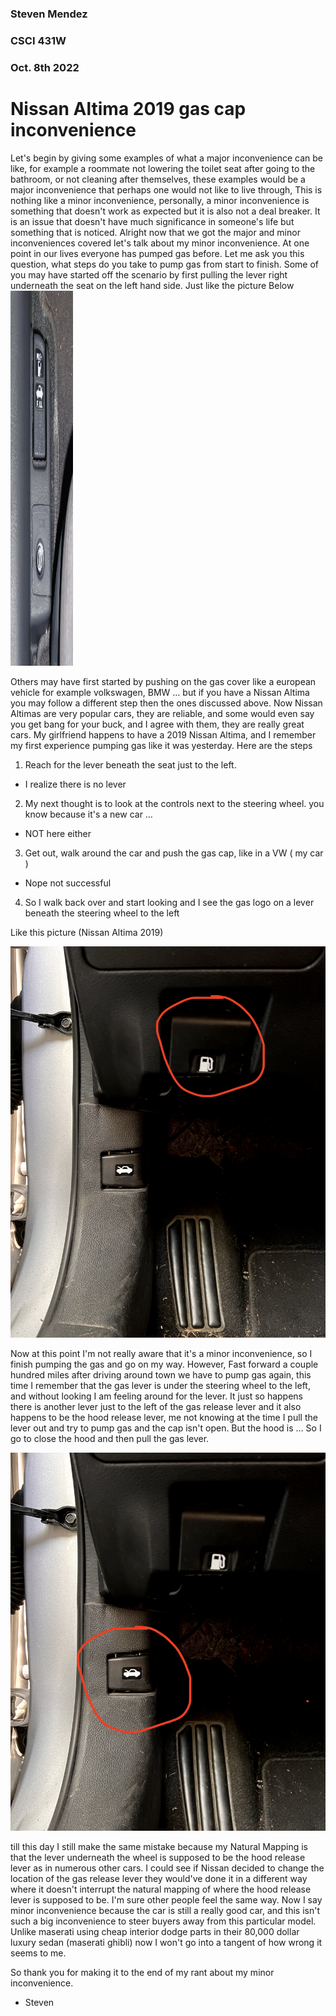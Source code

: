 ### Steven Mendez
### CSCI 431W
### Oct. 8th 2022


# Nissan Altima 2019 gas cap inconvenience

Let's begin by giving some examples of what a major inconvenience can be like, for example  a roommate not lowering the toilet seat after going to the bathroom, or not cleaning after themselves, these examples would be a major inconvenience that perhaps one would not like to live through, This is nothing like a minor inconvenience, personally, a minor inconvenience is something that doesn't work as expected but it is  also not a deal breaker. It is an issue that doesn't have much significance in someone's life but something that is noticed. Alright now that we got the major and minor inconveniences covered let's talk about my minor inconvenience. At one point in our lives everyone has pumped gas before. Let me ask you this question, what steps do you take to pump gas from start to finish. Some of you may have started off the scenario by first pulling the lever right underneath the seat on the left hand side. Just like the picture Below
<img src="regularlever.png" alt="Nissan Altima 2019" style="width:100px;height:600px">



Others may have first started by pushing on the gas cover like a european vehicle for example volkswagen, BMW … but if you have a Nissan Altima you may follow a different step then the ones discussed above. Now Nissan Altimas are very popular cars, they are reliable, and some would even say you get bang for your buck, and I agree with them, they are really great cars. My girlfriend happens to have a 2019 Nissan Altima, and I remember my first experience pumping gas like it was yesterday. Here are the steps
1. Reach for the lever beneath the seat just to the left.
- I realize there is no lever
2. My next thought is to look at the controls next to the steering wheel.  you know because it's a new car …
- NOT here either
3. Get out, walk around the car and push the gas cap, like in a VW ( my car ) 
- Nope not successful 
4. So I walk back over and start looking and I see the gas logo on a lever beneath the steering wheel to the left

Like this picture (Nissan Altima 2019)

<img src="gaslever.png" alt="Nissan Altima 2019"/>



Now at this point I'm not really aware that it's a minor inconvenience, so I finish pumping the gas and go on my way. However, Fast forward a couple hundred miles after driving around town we have to pump gas again, this time I remember that the gas lever is under the steering wheel to the left, and without looking I am feeling around for the lever. It just so happens there is another lever just to the left of the gas release lever and it also happens to be the hood release lever, me not knowing at the time I pull the lever out and try to pump gas and the cap isn't open. But the hood is … So I go to close the hood and then pull the gas lever.

<img src="otherlever.png " alt="Nissan Altima 2019"/>

till this day I still make the same mistake because my Natural Mapping is that the lever underneath the wheel is supposed to be the hood release lever as in numerous other cars. I could see if Nissan decided to change the location of the gas release lever they would've done it in a different way where it doesn't interrupt the natural mapping of where the hood release lever is supposed to be. I'm sure other people feel the same way. Now I say minor inconvenience because the car is still a really good car, and this isn't such a big inconvenience to steer buyers away from this particular model. Unlike maserati using cheap interior dodge parts in their 80,000 dollar luxury sedan (maserati ghibli)  now I won't go into a tangent of how wrong it seems to me. 

So thank you for making it to the end of my rant about my minor inconvenience. 

- Steven
